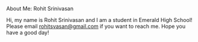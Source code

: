 About Me: Rohit Srinivasan

Hi, my name is Rohit Srinivasan and I am a student in Emerald High School! Please email rohitsvasan@gmail.com if you want to reach me. Hope you have a good day!


